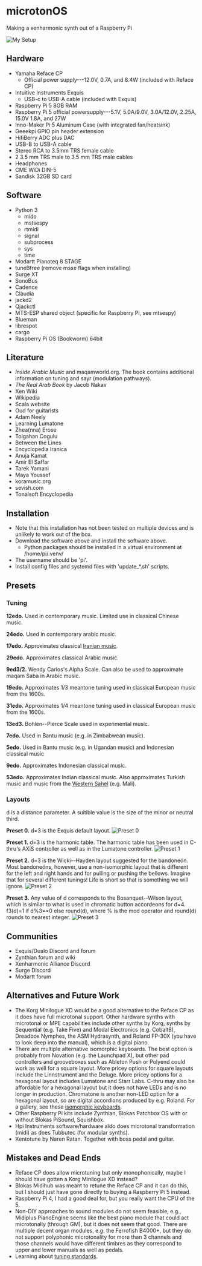 # microtonOS
Making a xenharmonic synth out of a Raspberry Pi

![My Setup](my_setup.jpeg)

## Hardware
- Yamaha Reface CP
	- Official power supply---12.0V, 0.7A, and 8.4W (included with Reface CP) 
- Intuitive Instruments Exquis
	- USB-c to USB-A cable (included with Exquis)
- Raspberry Pi 5 8GB RAM
- Raspberry Pi 5 official powersupply---5.1V, 5.0A/9.0V, 3.0A/12.0V, 2.25A, 15.0V 1.8A, and 27W
- Inno-Maker Pi 5 Aluminum Case (with integrated fan/heatsink)
- Geeekpi GPIO pin header extension
- HifiBerry ADC plus DAC
- USB-B to USB-A cable
- Stereo RCA to 3.5mm TRS female cable
- 2 3.5 mm TRS male to 3.5 mm TRS male cables
- Headphones
- CME WiDi DIN-5
- Sandisk 32GB SD card

## Software
- Python 3
	- mido
	- mstsespy
	- rtmidi
	- signal
	- subprocess
	- sys
	- time
- Modartt Pianoteq 8 STAGE
- tuneBfree (remove msse flags when installing)
- Surge XT
- SonoBus
- Cadence
- Claudia
- jackd2
- Qjackctl
- MTS-ESP shared object (specific for Raspberry Pi, see mtsespy)
- Blueman
- librespot
- cargo
- Raspberry Pi OS (Bookworm) 64bit

## Literature
- *Inside Arabic Music* and maqamworld.org. The book contains additional information on tuning and sayr (modulation pathways).
- *The Real Arab Book* by Jacob Nakav
- Xen Wiki
- Wikipedia
- Scala website
- Oud for guitarists
- Adam Neely
- Learning Lumatone
- Zhea(nna) Erose
- Tolgahan Cogulu
- Between the Lines
- Encyclopedia Iranica
- Anuja Kamat
- Amir El Saffar
- Tarek Yamani
- Maya Youssef
- koramusic.org
- sevish.com
- Tonalsoft Encyclopedia

## Installation
- Note that this installation has not been tested on multiple devices and is unlikely to work out of the box.
- Download the software above and install the software above.
	- Python packages should be installed in a virtual environment at /home/pi/.venv/
- The username should be 'pi'.
- Install config files and systemd files with 'update_*.sh' scripts.

## Presets

### Tuning

**12edo.** Used in contemporary music. Limited use in classical Chinese music.

**24edo.** Used in contemporary arabic music.

**17edo.** Approximates classical [Iranian music](learn/iranian.md).

**29edo.** Approximates classical Arabic music.

**9ed3/2.** Wendy Carlos's Alpha Scale. Can also be used to approximate maqam Saba in Arabic music.

**19edo.** Approximates 1/3 meantone tuning used in classical European music from the 1600s.

**31edo.** Approximates 1/4 meantone tuning used in classical European music from the 1600s.

**13ed3.** Bohlen--Pierce Scale used in experimental music.

**7edo.** Used in Bantu music (e.g. in Zimbabwean music).

**5edo.** Used in Bantu music (e.g. in Ugandan music) and Indonesian classical music

**9edo.** Approximates Indonesian classical music.

**53edo.** Approximates Indian classical music. Also approximates Turkish music and music from the [Western Sahel](learn/west_sahelian.md) (e.g. Mali).

### Layouts
d is a distance parameter. A suitible value is the size of the minor or neutral third.

**Preset 0.**
d=3 is the Exquis default layout.
![Preset 0](layouts/exquis.svg)

**Preset 1.**
d=3 is the harmonic table.
The harmonic table has been used in C-thru's AXiS controller as well as in the Lumatone controller.
![Preset 1](layouts/harmonic_table.svg)

**Preset 2.**
d=3 is the Wicki--Hayden layout suggested for the bandoneón.
Most bandoneóns, however, use a non-isomorphic layout that is different for the left and right hands and for pulling or pushing the bellows.
Imagine that for several different tunings!
Life is short so that is something we will ignore.
![Preset 2](layouts/wicki-hayden.svg)

**Preset 3.**
Any value of d corresponds to the Bosanquet--Wilson layout, which is similar to what is used in chromatic button accordeons for d=4.
f3(d)=1 if d%3==0 else round(d), where % is the mod operator and round(d) rounds to nearest integer.
![Preset 3](layouts/bosanquet-wilson.svg)

## Communities
- Exquis/Dualo Discord and forum
- Zynthian forum and wiki
- Xenharmonic Alliance Discord
- Surge Discord
- Modartt forum
 

## Alternatives and Future Work
- The Korg Minilogue XD would be a good alternative to the Reface CP as it does have full microtonal support.
Other hardware synths with microtonal or MPE capabilities include other synths by Korg, synths by Sequential (e.g. Take Five) and Modal Electronics (e.g. Cobalt8), Dreadbox Nymphes, the ASM Hydrasynth, and Roland FP-30X (you have to look deep into the manual), which is a digital piano.
- There are multiple alternative isomorphic keyboards.
The best option is probably from Novation (e.g. the Launchpad X), but other pad controllers and grooveboxes such as Ableton Push or Polyend could work as well for a square layout.
More pricey options for square layouts include the Linnstrument and the Deluge.
More pricey options for a hexagonal layout includes Lumatone and Starr Labs.
C-thru may also be affordable for a hexagonal layout but it does not have LEDs and is no longer in production.
Chromatone is another non-LED option for a hexagonal layout, so are digital accordions produced by e.g. Roland. For a gallery, see these [isomorphic keyboards](learn/isomorphic_keyboards.md).
- Other Raspberry Pi kits include Zynthian, Blokas Patchbox OS with or without Blokas PiSound, Squishbox.
- Hpi Instruments software/hardware aldo does microtonal transformation (midi) as does Tubbutec (for modular synths).
- Xentotune by Naren Ratan. Together with boss pedal and guitar.


## Mistakes and Dead Ends
- Reface CP does allow microtuning but only monophonically, maybe I should have gotten a Korg Minilogue XD instead?
- Blokas Midihub was meant to retune the Reface CP and it can do this, but I should just have gone directly to buying a Raspberry Pi 5 instead.
- Raspberry Pi 4, I had a good deal for, but you really want the CPU of the 5.
- Non-DIY approaches to sound modules do not seem feasible, e.g., Midiplus PianoEngine seems like the best piano module that could act microtonally (through GM), but it does not seem that good.
There are multiple decent organ modules, e.g. the Ferrofish B4000+, but they do not support polyphonic microtonality for more than 3 channels and those channels would have different timbres as they correspond to upper and lower manuals as well as pedals.
- Learning about [tuning standards](learn/tuning_standards.md).

